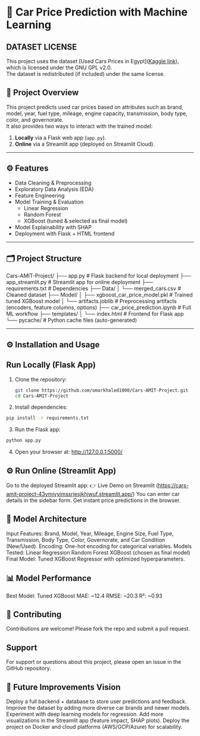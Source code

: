 # 🚗 Car Price Prediction with Machine Learning
## DATASET LICENSE
This project uses the dataset [Used Cars Prices in Egypt]([Kaggle link](https://www.kaggle.com/datasets/yousifahmedanwar/used-cars-prices-in-egypt)), which is licensed under the GNU GPL v2.0.  
The dataset is redistributed (if included) under the same license.  

## 📌 Project Overview
This project predicts used car prices based on attributes such as brand, model, year, fuel type, mileage, engine capacity, transmission, body type, color, and governorate.  
It also provides two ways to interact with the trained model:

1. **Locally** via a Flask web app (`app.py`).  
2. **Online** via a Streamlit app (deployed on Streamlit Cloud).  

---

## ⚙️ Features
- Data Cleaning & Preprocessing  
- Exploratory Data Analysis (EDA)  
- Feature Engineering  
- Model Training & Evaluation  
  - Linear Regression  
  - Random Forest  
  - XGBoost (tuned & selected as final model)  
- Model Explainability with SHAP  
- Deployment with Flask + HTML frontend  

---

## 🗂 Project Structure
Cars-AMIT-Project/
├── app.py # Flask backend for local deployment
├── app_streamlit.py # Streamlit app for online deployment
├── requirements.txt # Dependencies
├── Data/
│ └── merged_cars.csv # Cleaned dataset
├── Model/
│ ├── xgboost_car_price_model.pkl # Trained tuned XGBoost model
│ └── artifacts.joblib # Preprocessing artifacts (encoders, feature columns, options)
├── car_price_prediction.ipynb # Full ML workflow
├── templates/
│ └── index.html # Frontend for Flask app
└── pycache/ # Python cache files (auto-generated)


---

## ⚙️ Installation and Usage

## Run Locally (Flask App)
1. Clone the repository:
   ```bash
   git clone https://github.com/omarkhaled1000/Cars-AMIT-Project.git
   cd Cars-AMIT-Project
2. Install dependencies:
```bash
pip install -r requirements.txt
```
3. Run the Flask app:
```bash
python app.py
```
4. Open your browser at: http://127.0.0.1:5000/

 
## ⚙ Run Online (Streamlit App)

Go to the deployed Streamlit app:
👉 Live Demo on Streamlit
 (https://cars-amit-project-43vmivyimssrjesjkhjwuf.streamlit.app/)
You can enter car details in the sidebar form.
Get instant price predictions in the browser.

## 🧠 Model Architecture
Input Features:
Brand, Model, Year, Mileage, Engine Size, Fuel Type, Transmission, Body Type, Color, Governorate, and Car Condition (New/Used).
Encoding: One-hot encoding for categorical variables.
Models Tested:
Linear Regression
Random Forest
XGBoost (chosen as final model)
Final Model: Tuned XGBoost Regressor with optimized hyperparameters.

## 📊 Model Performance

Best Model: Tuned XGBoost
MAE: ~12.4
RMSE: ~20.3
R²: ~0.93

## 🤝 Contributing
Contributions are welcome! Please fork the repo and submit a pull request.

## Support
For support or questions about this project, please open an issue in the GitHub repository.


## 🔮 Future Improvements Vision

Deploy a full backend + database to store user predictions and feedback.
Improve the dataset by adding more diverse car brands and newer models.
Experiment with deep learning models for regression.
Add more visualizations in the Streamlit app (feature impact, SHAP plots).
Deploy the project on Docker and cloud platforms (AWS/GCP/Azure) for scalability.
